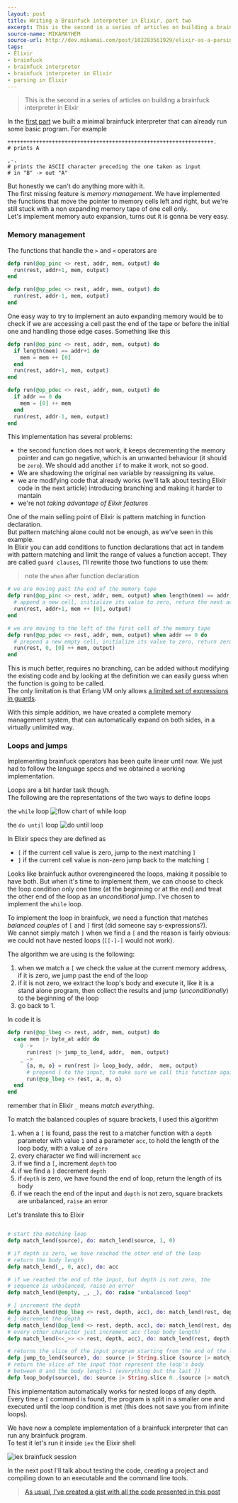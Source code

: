 ```yaml
---
layout: post
title: Writing a Brainfuck interpreter in Elixir, part two
excerpt: This is the second in a series of articles on building a brainfuck interpreter in Elixir. In <a href="/2014/10/15/elixir-as-a-pasring-tool-writing-a-brainfuck-interpreter-part-one.html">the first part</a> we built a minimal brainfuck interpreter that can already run some basic program. In this second part we'll finish it implementing loop handling.
source-name: MIKAMAYHEM
source-url: http://dev.mikamai.com/post/102283561929/elixir-as-a-parsing-tool-writing-a-brainfuck
tags:
- Elixir
- brainfuck
- brainfuck interpreter
- brainfuck interpreter in Elixir
- parsing in Elixir
---
```



> This is the second in a series of articles on building a brainfuck interpreter in Elixir

In the [first part](http://dev.mikamai.com/post/100075543414/elixir-as-a-parsing-tool-writing-a-brainfuck) we built a minimal brainfuck interpreter that can already run some basic program.
For example

```brainfuck
+++++++++++++++++++++++++++++++++++++++++++++++++++++++++++++++++.
# prints A

,-.
# prints the ASCII character preceding the one taken as input
# in "B" -> out "A" 
```

But honestly we can't do anything more with it.  
The first missing feature is *memory management*. We have implemented the functions that move the pointer to memory cells left and right, but we're still stuck with a non expanding memory tape of one cell only.  
Let's implement memory auto expansion, turns out it is gonna be very easy.

### Memory management

The functions that handle the `>` and `<` operators are

```elixir
defp run(@op_pinc <> rest, addr, mem, output) do
  run(rest, addr+1, mem, output)
end

defp run(@op_pdec <> rest, addr, mem, output) do
  run(rest, addr-1, mem, output)
end
```

One easy way to try to implement an auto expanding memory would be to check if we are accessing a cell past the end of the tape or before the initial one and handling those edge cases.
Something like this

```elixir
defp run(@op_pinc <> rest, addr, mem, output) do
  if length(mem) == addr+1 do
    mem = mem ++ [0]
  end
  run(rest, addr+1, mem, output)
end

defp run(@op_pdec <> rest, addr, mem, output) do
  if addr == 0 do
    mem = [0] ++ mem
  end
  run(rest, addr-1, mem, output)
end
```

This implementation has several problems:

- the second function does not work, it keeps decrementing the memory pointer and can go negative, which is an unwanted behaviour (it should be `zero`). We should add another `if` to make it work, not so good.
- We are shadowing the original `mem` variable by reassigning its value.    
- we are modifying code that already works (we'll talk about testing Elixir code in the next article) introducing branching and making it harder to mantain
- we're not *taking advantage of Elixir features*

One of the main selling point of Elixir is pattern matching in function declaration.   
But pattern matching alone could not be enough, as we've seen in this example.   
In Elixir you can add conditions to function declarations that act in tandem with pattern matching and limit the range of values a function accept. They are called `guard clauses`, I'll rewrite those two functions to use them:

> note the `when` after function declaration

```elixir
# we are moving past the end of the memory tape
defp run(@op_pinc <> rest, addr, mem, output) when length(mem) == addr + 1 do
  # append a new cell, initialize its value to zero, return the next address
  run(rest, addr+1, mem ++ [0], output)
end

# we are moving to the left of the first cell of the memory tape
defp run(@op_pdec <> rest, addr, mem, output) when addr == 0 do
  # prepend a new empty cell, initialize its value to zero, return zero as address
  run(rest, 0, [0] ++ mem, output)
end
```

This is much better,  requires no branching, can be added without modifying the existing code and by looking at the definition we can easily guess when the function is going to be called.   
The only limitation is that Erlang VM only allows [a limited set of expressions in guards](http://elixir-lang.org/getting_started/5.html#5.2-expressions-in-guard-clauses.).

With this simple addition, we have created a complete memory management system, that can automatically expand on both sides, in a virtually unlimited way.

### Loops and jumps

Implementing brainfuck operators has been quite linear until now.
We just had to follow the language specs and we obtained a working implementation.

Loops are a bit harder task though.   
The following are the representations of the two ways to define loops

the `while` loop 
![flow chart of while loop](http://i.imgur.com/IiIEPo8.jpg)  

the `do until` loop
![do until loop](http://i.imgur.com/Joke2ar.jpg)

In Elixir specs they are defined as

- `[` if the current cell value is zero, jump to the next matching `]`
- `]` if the current cell value is non-zero jump back to the matching `[`

Looks like brainfuck author overengineered the loops, making it possible to have both.
But when it's time to implement them, we can choose to check the loop condition only one time (at the beginning or at the end) and treat the other end of the loop as an *unconditional* jump.
I've chosen to implement the `while` loop.

To implement the loop in brainfuck, we need a function that matches *balanced couples* of `[` and `]` first (did someone say s-expressions?).   
We cannot simply match `]` when we find a `[` and the reason is fairly obvious: we could not have nested loops (`[[-]-]` would not work).  

The algorithm we are using is the following:

1. when we match a `[` we check the value at the current memory address, if it is zero, we jump past the end of the loop
2. if it is not zero, we extract the loop's body and execute it, like it is a stand alone program, then collect the results and jump (*unconditionally*) to the beginning of the loop
3. go back to 1.

In code it is

```elixir
defp run(@op_lbeg <> rest, addr, mem, output) do
  case mem |> byte_at addr do
    0 ->
      run(rest |> jump_to_lend, addr,  mem, output)
    _ ->
      {a, m, o} = run(rest |> loop_body, addr,  mem, output)
      # prepend [ to the input, to make sure we call this function again
      run(@op_lbeg <> rest, a, m, o)
  end
end
```

remember that in Elixir `_` means *match everything*.

To match the balanced couples of square brackets, I used this algorithm

1. when a `[` is found, pass the rest to a matcher function with a `depth` parameter with value `1` and a parameter `acc`, to hold the length of the loop body, with a  value of `zero`
2. every character we find will increment `acc`
3. if we find a `[`, increment `depth` too 
4. if we find a `]` decrement `depth`
5. if `depth` is zero, we have found the end of loop, return the length of its body
6. if we reach the end of the input and `depth` is not zero, square brackets are unbalanced, `raise` an error

Let's translate this to Elixir

```elixir

# start the matching loop
defp match_lend(source), do: match_lend(source, 1, 0)

# if depth is zero, we have reached the other end of the loop
# return the body length
defp match_lend(_, 0, acc), do: acc

# if we reached the end of the input, but depth is not zero, the
# sequence is unbalanced, raise an error
defp match_lend(@empty, _, _), do: raise "unbalanced loop"

# [ increment the depth
defp match_lend(@op_lbeg <> rest, depth, acc), do: match_lend(rest, depth+1, acc+1)
# ] decrement the depth
defp match_lend(@op_lend <> rest, depth, acc), do: match_lend(rest, depth-1, acc+1)
# every other character just increment acc (loop body length)
defp match_lend(<<_>> <> rest, depth, acc), do: match_lend(rest, depth, acc+1)

# returns the slice of the input program starting from the end of the loop after ]
defp jump_to_lend(source), do: source |> String.slice (source |> match_lend)..-1
# return the slice of the input that represent the loop's body 
# between 0 and the body length-1 (everything but the last ])
defp loop_body(source), do: source |> String.slice 0..(source |> match_lend)-1

```

This implementation automatically works for nested loops of any depth.
Every time a `[` command is found,  the program is split in a smaller one and executed until the loop condition is met (this does not save you from infinite loops).

We have now a complete implementation of a brainfuck interpreter that can run any brainfuck program.  
To test it let's run it inside `iex` the Elixir shell

![iex brainfuck session](http://i.imgur.com/1lTQqee.gif) 

In the next post I'll talk about testing the code, creating a project and compiling down to an executable and the command line tools.

> [As usual, I've created a gist with all the code presented in this post](https://gist.github.com/wstucco/3064b6d01f1f8cf1292c)

